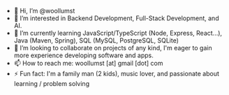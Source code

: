 - 👋 Hi, I’m @woollumst
- 👀 I’m interested in Backend Development, Full-Stack Development, and AI.
- 🌱 I’m currently learning JavaScript/TypeScript (Node, Express, React...), Java (Maven, Spring), SQL (MySQL, PostgreSQL, SQLite)
- 🤝 I’m looking to collaborate on projects of any kind, I'm eager to gain more experience developing software and apps.
- 📫 How to reach me: woollumst [at] gmail [dot] com
- ⚡ Fun fact: I'm a family man (2 kids), music lover, and passionate about learning / problem solving

<!---
woollumst/woollumst is a ✨ special ✨ repository because its `README.md` (this file) appears on your GitHub profile.
You can click the Preview link to take a look at your changes.
--->
